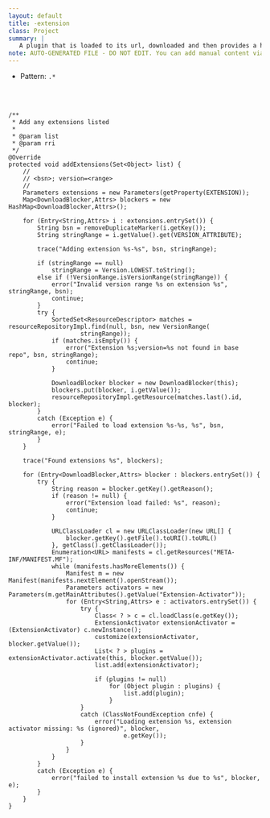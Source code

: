 ```yaml
---
layout: default
title: -extension
class: Project
summary: |
   A plugin that is loaded to its url, downloaded and then provides a header used instantiate the plugin.
note: AUTO-GENERATED FILE - DO NOT EDIT. You can add manual content via same filename in ext folder. 
---
```


- Pattern: `.*`

<!-- Manual content from: ext/extension.md --><br /><br />
	
	/**
	 * Add any extensions listed
	 * 
	 * @param list
	 * @param rri
	 */
	@Override
	protected void addExtensions(Set<Object> list) {
		//
		// <bsn>; version=<range>
		//
		Parameters extensions = new Parameters(getProperty(EXTENSION));
		Map<DownloadBlocker,Attrs> blockers = new HashMap<DownloadBlocker,Attrs>();

		for (Entry<String,Attrs> i : extensions.entrySet()) {
			String bsn = removeDuplicateMarker(i.getKey());
			String stringRange = i.getValue().get(VERSION_ATTRIBUTE);

			trace("Adding extension %s-%s", bsn, stringRange);

			if (stringRange == null)
				stringRange = Version.LOWEST.toString();
			else if (!VersionRange.isVersionRange(stringRange)) {
				error("Invalid version range %s on extension %s", stringRange, bsn);
				continue;
			}
			try {
				SortedSet<ResourceDescriptor> matches = resourceRepositoryImpl.find(null, bsn, new VersionRange(
						stringRange));
				if (matches.isEmpty()) {
					error("Extension %s;version=%s not found in base repo", bsn, stringRange);
					continue;
				}

				DownloadBlocker blocker = new DownloadBlocker(this);
				blockers.put(blocker, i.getValue());
				resourceRepositoryImpl.getResource(matches.last().id, blocker);
			}
			catch (Exception e) {
				error("Failed to load extension %s-%s, %s", bsn, stringRange, e);
			}
		}

		trace("Found extensions %s", blockers);

		for (Entry<DownloadBlocker,Attrs> blocker : blockers.entrySet()) {
			try {
				String reason = blocker.getKey().getReason();
				if (reason != null) {
					error("Extension load failed: %s", reason);
					continue;
				}

				URLClassLoader cl = new URLClassLoader(new URL[] {
					blocker.getKey().getFile().toURI().toURL()
				}, getClass().getClassLoader());
				Enumeration<URL> manifests = cl.getResources("META-INF/MANIFEST.MF");
				while (manifests.hasMoreElements()) {
					Manifest m = new Manifest(manifests.nextElement().openStream());
					Parameters activators = new Parameters(m.getMainAttributes().getValue("Extension-Activator"));
					for (Entry<String,Attrs> e : activators.entrySet()) {
						try {
							Class< ? > c = cl.loadClass(e.getKey());
							ExtensionActivator extensionActivator = (ExtensionActivator) c.newInstance();
							customize(extensionActivator, blocker.getValue());
							List< ? > plugins = extensionActivator.activate(this, blocker.getValue());
							list.add(extensionActivator);

							if (plugins != null)
								for (Object plugin : plugins) {
									list.add(plugin);
								}
						}
						catch (ClassNotFoundException cnfe) {
							error("Loading extension %s, extension activator missing: %s (ignored)", blocker,
									e.getKey());
						}
					}
				}
			}
			catch (Exception e) {
				error("failed to install extension %s due to %s", blocker, e);
			}
		}
	}
